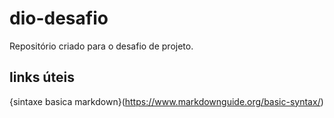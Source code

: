 # dio-desafio
Repositório criado para o desafio de projeto.

## links úteis
{sintaxe basica markdown}(https://www.markdownguide.org/basic-syntax/)
